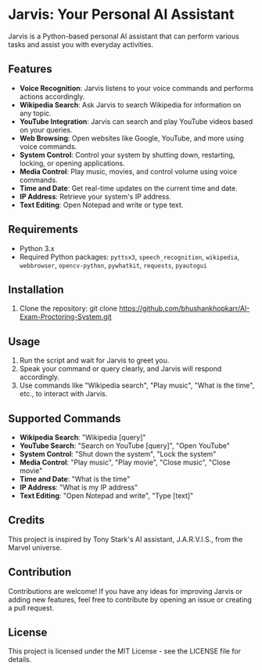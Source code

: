 # Jarvis: Your Personal AI Assistant

Jarvis is a Python-based personal AI assistant that can perform various tasks and assist you with everyday activities.

## Features

- **Voice Recognition**: Jarvis listens to your voice commands and performs actions accordingly.
- **Wikipedia Search**: Ask Jarvis to search Wikipedia for information on any topic.
- **YouTube Integration**: Jarvis can search and play YouTube videos based on your queries.
- **Web Browsing**: Open websites like Google, YouTube, and more using voice commands.
- **System Control**: Control your system by shutting down, restarting, locking, or opening applications.
- **Media Control**: Play music, movies, and control volume using voice commands.
- **Time and Date**: Get real-time updates on the current time and date.
- **IP Address**: Retrieve your system's IP address.
- **Text Editing**: Open Notepad and write or type text.

## Requirements

- Python 3.x
- Required Python packages: `pyttsx3`, `speech_recognition`, `wikipedia`, `webbrowser`, `opencv-python`, `pywhatkit`, `requests`, `pyautogui`

## Installation

1. Clone the repository:
   git clone https://github.com/bhushankhopkarr/AI-Exam-Proctoring-System.git

## Usage

1. Run the script and wait for Jarvis to greet you.
2. Speak your command or query clearly, and Jarvis will respond accordingly.
3. Use commands like "Wikipedia search", "Play music", "What is the time", etc., to interact with Jarvis.

## Supported Commands

- **Wikipedia Search**: "Wikipedia [query]"
- **YouTube Search**: "Search on YouTube [query]", "Open YouTube"
- **System Control**: "Shut down the system", "Lock the system"
- **Media Control**: "Play music", "Play movie", "Close music", "Close movie"
- **Time and Date**: "What is the time"
- **IP Address**: "What is my IP address"
- **Text Editing**: "Open Notepad and write", "Type [text]"

## Credits

This project is inspired by Tony Stark's AI assistant, J.A.R.V.I.S., from the Marvel universe.

## Contribution

Contributions are welcome! If you have any ideas for improving Jarvis or adding new features, feel free to contribute by opening an issue or creating a pull request.

## License

This project is licensed under the MIT License - see the LICENSE file for details.
   
